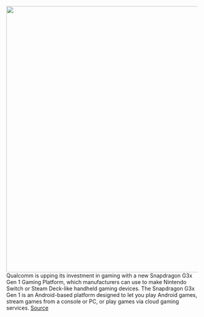 <img src='https://cdn.vox-cdn.com/thumbor/Ts73nuBFKL4c3ripBg3yZOv9hLQ=/0x0:5625x3750/1200x800/filters:focal(2363x1425:3263x2325)/cdn.vox-cdn.com/uploads/chorus_image/image/70217072/Snapdragon_G3x_gen_1_Handheld_Gaming_Lifestyle_2.0.jpg' width='700px' /><br/>
Qualcomm is upping its investment in gaming with a new Snapdragon G3x Gen 1 Gaming Platform, which manufacturers can use to make Nintendo Switch or Steam Deck-like handheld gaming devices. The Snapdragon G3x Gen 1 is an Android-based platform designed to let you play Android games, stream games from a console or PC, or play games via cloud gaming services.
<a href='https://www.theverge.com/2021/12/1/22789752/qualcomm-g3x-chip-platform-android-razer-developer-kit'> Source <a/>